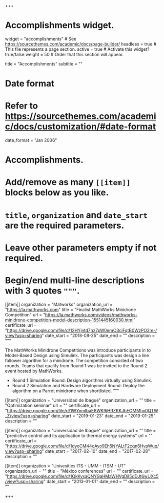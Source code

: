 +++
# Accomplishments widget.
widget = "accomplishments"  # See https://sourcethemes.com/academic/docs/page-builder/
headless = true  # This file represents a page section.
active = true  # Activate this widget? true/false
weight = 50  # Order that this section will appear.

title = "Accomplish&shy;ments"
subtitle = ""

# Date format
#   Refer to https://sourcethemes.com/academic/docs/customization/#date-format
date_format = "Jan 2006"

# Accomplishments.
#   Add/remove as many `[[item]]` blocks below as you like.
#   `title`, `organization` and `date_start` are the required parameters.
#   Leave other parameters empty if not required.
#   Begin/end multi-line descriptions with 3 quotes `"""`.



[[item]]
  organization = "Matworks"
  organization_url = "https://la.mathworks.com"
  title = "Finalist MathWorks Minidrone Competition"
  url = "https://la.mathworks.com/videos/mathworks-minidrone-competition-model-description-1551445160030.html"
  certificate_url = "https://drive.google.com/file/d/12HYjntd7hz7pW0emO3ciFqtB0WzPO2m-/view?usp=sharing"
  date_start = "2018-08-25"
  date_end = ""
  description = """
  
  The MathWorks Minidrone Competitions was introduce participants in to Model-Based Design using Simulink. The participants was design a line follower algorithm for a minidrone. The competition consisted of two rounds. Teams that qualify from Round 1 was be invited to the Round 2 event hosted by MathWorks.
  
- Round 1 Simulation Round: Design algorithms virtually using Simulink.
- Round 2 Simulation and Hardware Deployment Round: Deploy the algorithm on a Parrot minidrone when shortlisted.
  """
  
[[item]]
  organization = "Universidad de Ibagué"
  organization_url = ""
  title = "Optimization seminar"
  url = ""
  certificate_url = "https://drive.google.com/file/d/1WYqmIbaE8WK9jHRZKKJbEOMMho0QTW_Z/view?usp=sharing"
  date_start = "2019-01-23"
  date_end = "2019-01-25"
  description = ""
  
 
[[item]]
  organization = "Universidad de Ibagué"
  organization_url = ""
  title = "predictive control and its application to thermal energy systems"
  url = ""
  certificate_url = "https://drive.google.com/file/d/1dyoCM44oAyo9Eh5NYALtF2cqn6HvpWuq/view?usp=sharing"
  date_start = "2017-02-10"
  date_end = "2017-02-28"
  description = ""

[[item]]
  organization = "Univesities ITS - UMM - ITSM - UT"
  organization_url = ""
  title = "México conferences"
  url = ""
  certificate_url = "https://drive.google.com/file/d/1QkKvxaQNYGaHMaWHVgDiI5dDJt6wUXc5/view?usp=sharing"
  date_start = "2013-01-01"
  date_end = ""
  description = ""
  
 

+++
